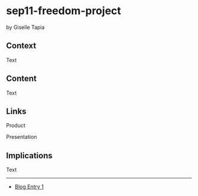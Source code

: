 # sep11-freedom-project

by Giselle Tapia

## Context
Text

## Content
Text

## Links

Product

Presentation

## Implications
Text

---

* [Blog Entry 1](entries/entry01.md)
